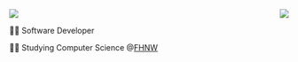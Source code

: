 <img align="right" src="https://github-readme-stats.vercel.app/api?username=andiswiss&hide_border=true&hide_rank=true&show_icons=true&title_color=606060&text_color=606060&bg_color=00000000">



<img src="https://github-readme-stats.vercel.app/api/top-langs/?username=andiswiss&layout=compact&theme=dark&hide_border=true&hide_rank=false&show_icons=true&title_color=606060&text_color=606060&bg_color=00000000">





👨‍💻 Software Developer

👨‍🎓 Studying Computer Science  @[FHNW](https://www.fhnw.ch/de/studium/technik/icompetence)


<!--[![Instagram](https://img.shields.io/static/v1?label=Instagram&message=%20&color=orange&logo=Instagram&style=flat-square&logoColor=white)](https://www.instagram.com/.../)-->

<!--[![https://example.com](https://img.shields.io/static/v1?label=https://andiswiss.ch&message=%20&color=green&logo=&style=flat-square&logoColor=white)](https://example.com)-->

<!--[![mail@example.com](https://img.shields.io/static/v1?label=code@andiwiss.ch&message=%20&color=red&logo=gmail&style=flat-square&logoColor=white)](mailto:mail@example.comh)-->


<!--🚧 **Current Project:** Studying-->







<!--
**AndiSwiss/andiswiss** is a ✨ _special_ ✨ repository because its `README.md` (this file) appears on your GitHub profile.
Here are some ideas to get you started:

- 🔭 I’m currently working on ...
- 🌱 I’m currently learning ...
- 👯 I’m looking to collaborate on ...
- 🤔 I’m looking for help with ...
- 💬 Ask me about ...
- 📫 How to reach me: ...
- 😄 Pronouns: ...
- ⚡ Fun fact: ...

[<img src="https://cdn.buymeacoffee.com/buttons/default-yellow.png" alt="Buy Me A Coffee" width=150 >](https://www.buymeacoffee.com/andiswiss)

-->
